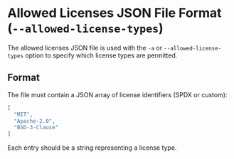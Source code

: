 # Allowed Licenses JSON File Format (`--allowed-license-types`)

The allowed licenses JSON file is used with the `-a` or `--allowed-license-types` option to specify which license types are permitted.

## Format

The file must contain a JSON array of license identifiers (SPDX or custom):

```json
[
  "MIT",
  "Apache-2.0",
  "BSD-3-Clause"
]
```

Each entry should be a string representing a license type.
